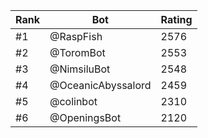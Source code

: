 Rank|Bot|Rating
---|---|---
#1|@RaspFish|2576
#2|@ToromBot|2553
#3|@NimsiluBot|2548
#4|@OceanicAbyssalord|2459
#5|@colinbot|2310
#6|@OpeningsBot|2120
